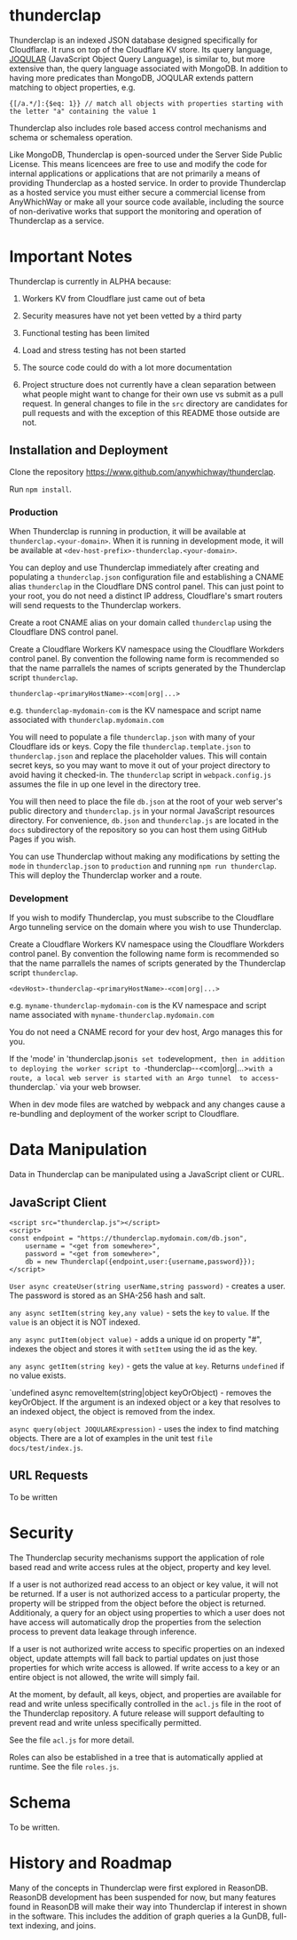 # thunderclap

Thunderclap is an indexed JSON database designed specifically for Cloudflare. It runs on top of the Cloudflare KV store. 
Its query language, [JOQULAR](https://medium.com/@anywhichway/joqular-high-powered-javascript-pattern-matching-273a0d77eab5) 
(JavaScript Object Query Language), is similar to, but more extensive than, the query language associated with MongoDB. 
In addition to having more predicates than MongoDB, JOQULAR extends pattern matching to object properties, e.g.

```
{[/a.*/]:{$eq: 1}} // match all objects with properties starting with the letter "a" containing the value 1
```

Thunderclap also includes role based access control mechanisms and schema or schemaless operation.

Like MongoDB, Thunderclap is open-sourced under the Server Side Public License. This means licencees are free to use and 
modify the code for internal applications or applications that are not primarily a means of providing Thunderclap as a 
hosted service. In order to provide Thunderclap as a hosted service you must either secure a commercial license from 
AnyWhichWay or make all your source code available, including the source of non-derivative works that support the 
monitoring and operation of Thunderclap as a service.

# Important Notes

Thunderclap is currently in ALPHA because:

1) Workers KV from Cloudflare just came out of beta

2) Security measures have not yet been vetted by a third party

3) Functional testing has been limited

4) Load and stress testing has not been started

5) The source code could do with a lot more documentation

6) Project structure does not currently have a clean separation between what people might want to change
for their own use vs submit as a pull request. In general changes to file in the `src` directory are
candidates for pull requests and with the exception of this README those outside are not.

## Installation and Deployment

Clone the repository https://www.github.com/anywhichway/thunderclap.

Run `npm install`.

### Production

When Thunderclap is running in production, it will be available at `thunderclap.<your-domain>`. When it is running in 
development mode, it will be available at `<dev-host-prefix>-thunderclap.<your-domain>`.

You can deploy and use Thunderclap immediately after creating and populating a `thunderclap.json` configuration file
and establishing a CNAME alias `thunderclap` in the Cloudflare DNS control panel. This can just point to your root, 
you do not need a distinct IP address, Cloudflare's smart routers will send requests to the Thunderclap workers.

Create a root CNAME alias on your domain called `thunderclap` using the Cloudflare DNS control panel.

Create a Cloudflare Workers KV namespace using the Cloudflare Workders control panel. By convention the following 
name form is recommended so that the name parrallels the names of scripts generated by the Thunderclap script `thunderclap`.

`thunderclap-<primaryHostName>-<com|org|...>`

e.g. `thunderclap-mydomain-com` is the KV namespace and script name associated with `thunderclap.mydomain.com`

You will need to populate a file `thunderclap.json` with many of your Cloudflare ids or keys. Copy the file 
`thunderclap.template.json` to `thunderclap.json` and replace the placeholder values. This will contain secret keys,
so you may want to move it out of your project directory to avoid having it checked-in. The `thunderclap` script in
`webpack.config.js` assumes the file in up one level in the directory tree.

You will then need to place the file `db.json` at the root of your web server's public directory and `thunderclap.js` 
in your normal JavaScript resources directory. For convenience, `db.json` and `thunderclap.js` are located in the `docs` 
subdirectory of the repository so you can host them using GitHub Pages if you wish.

You can use Thunderclap without making any modifications by setting the `mode` in `thunderclap.json` to `production`
and running `npm run thunderclap`. This will deploy the Thunderclap worker and a route. 

### Development

If you wish to modify Thunderclap, you must subscribe to the Cloudflare Argo tunneling service on the domain where 
you wish to use Thunderclap.

Create a Cloudflare Workers KV namespace using the Cloudflare Workders control panel. By convention the following 
name form is recommended so that the name parrallels the names of scripts generated by the Thunderclap script `thunderclap`.

`<devHost>-thunderclap-<primaryHostName>-<com|org|...>`

e.g. `myname-thunderclap-mydomain-com` is the KV namespace and script name associated with `myname-thunderclap.mydomain.com`

You do not need a CNAME record for your dev host, Argo manages this for you.

If the 'mode' in 'thunderclap.json` is set to `development`, then in addition to deploying the worker script to
`<devHost>-thunderclap-<primaryHostName>-<com|org|...>` with a route, a local web server is started with an Argo tunnel 
to access `<dev-host-prefix>-thunderclap.<your-domain>` via your web browser.

When in dev mode files are watched by webpack and any changes cause a re-bundling and deployment of 
the worker script to Cloudflare.

# Data Manipulation

Data in Thunderclap can be manipulated using a JavaScript client or CURL.

## JavaScript Client

```
<script src="thunderclap.js"></script>
<script>
const endpoint = "https://thunderclap.mydomain.com/db.json",
	username = "<get from somewhere>",
	password = "<get from somewhere>",
	db = new Thunderclap({endpoint,user:{username,password}});
</script>
```

`User async createUser(string userName,string password)` - creates a user. The password is stored as an SHA-256 hash and salt.

`any async setItem(string key,any value)` - sets the `key` to `value`. If the `value` is an object it is NOT indexed.

`any async putItem(object value)` - adds a unique id on property "#", indexes the object and stores it with `setItem` 
using the id as the key.

`any async getItem(string key)` - gets the value at `key`. Returns `undefined` if no value exists.

`undefined async removeItem(string|object keyOrObject) - removes the keyOrObject. If the argument is an indexed object 
or a key that resolves to an indexed object, the object is removed from the index. 

`async query(object JOQULARExpression)` - uses the index to find matching objects. There are a lot of examples in the unit
test `file docs/test/index.js`.


## URL Requests 

To be written

# Security

The Thunderclap security mechanisms support the application of role based read and write access rules at the object, 
property and key level. 

If a user is not authorized read access to an object or key value, it will not be returned. If a user is not 
authorized access to a particular property, the property will be stripped from the object before the
object is returned. Additionaly, a query for an object using properties to which a user does not have access
will automatically drop the properties from the selection process to prevent data leakage through inference.

If a user is not authorized write access to specific properties on an indexed object, update attempts will 
fall back to partial updates on just those properties for which write access is allowed. If write access to a
key or an entire object is not allowed, the write will simply fail.

At the moment, by default, all keys, object, and properties are available for read and write unless specifically
controlled in the `acl.js` file in the root of the Thunderclap repository. A future release will support defaulting
to prevent read and write unless specifically permitted.

See the file `acl.js` for more detail.

Roles can also be established in a tree that is automatically applied at runtime. See the file `roles.js`.

# Schema

To be written.

# History and Roadmap

Many of the concepts in Thunderclap were first explored in ReasonDB. ReasonDB development has been suspended for now, 
but many features found in ReasonDB will make their way into Thunderclap if interest in shown in the software. This
includes the addition of graph queries a la GunDB, full-text indexing, and joins.




